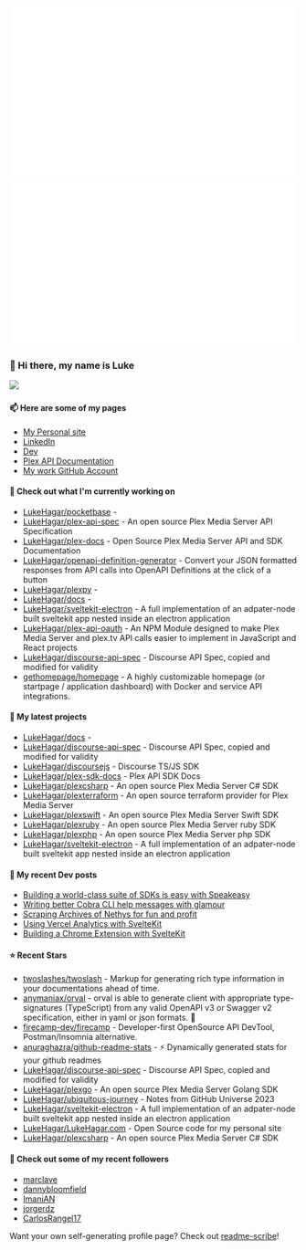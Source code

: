 <div align="center">
   <img src="https://raw.githubusercontent.com/lukehagar/github-stats/master/generated/overview.svg#gh-dark-mode-only">
   <img src="https://raw.githubusercontent.com/luke-hagar-sp/github-stats/master/generated/overview.svg#gh-dark-mode-only">
</div>

### 👋 Hi there, my name is Luke

<a href="https://hits.seeyoufarm.com"><img src="https://hits.seeyoufarm.com/api/count/incr/badge.svg?url=https%3A%2F%2Fgithub.com%2Flukehagar1212%2Fhit-counter&count_bg=%2384A1FF&title_bg=%23445DD3&icon=mocha.svg&icon_color=%23E7E7E7&title=Views&edge_flat=false"/></a>

#### 📫 Here are some of my pages
- [My Personal site](https://lukehagar.com/)
- [LinkedIn](https://www.linkedin.com/in/lukehagar/)
- [Dev](https://dev.to/lukehagar)
- [Plex API Documentation](https://plexapi.dev)
- [My work GitHub Account](https://github.com/luke-hagar-sp)

#### 👷 Check out what I'm currently working on

- [LukeHagar/pocketbase](https://github.com/LukeHagar/pocketbase) - 
- [LukeHagar/plex-api-spec](https://github.com/LukeHagar/plex-api-spec) - An open source Plex Media Server API Specification
- [LukeHagar/plex-docs](https://github.com/LukeHagar/plex-docs) - Open Source Plex Media Server API and SDK Documentation
- [LukeHagar/openapi-definition-generator](https://github.com/LukeHagar/openapi-definition-generator) - Convert your JSON formatted responses from API calls into OpenAPI Definitions at the click of a button
- [LukeHagar/plexpy](https://github.com/LukeHagar/plexpy) - 
- [LukeHagar/docs](https://github.com/LukeHagar/docs) - 
- [LukeHagar/sveltekit-electron](https://github.com/LukeHagar/sveltekit-electron) - A full implementation of an adpater-node built sveltekit app nested inside an electron application
- [LukeHagar/plex-api-oauth](https://github.com/LukeHagar/plex-api-oauth) - An NPM Module designed to make Plex Media Server and plex.tv API calls easier to implement in JavaScript and React projects
- [LukeHagar/discourse-api-spec](https://github.com/LukeHagar/discourse-api-spec) - Discourse API Spec, copied and modified for validity
- [gethomepage/homepage](https://github.com/gethomepage/homepage) - A highly customizable homepage (or startpage / application dashboard) with Docker and service API integrations.

#### 🌱 My latest projects

- [LukeHagar/docs](https://github.com/LukeHagar/docs) - 
- [LukeHagar/discourse-api-spec](https://github.com/LukeHagar/discourse-api-spec) - Discourse API Spec, copied and modified for validity
- [LukeHagar/discoursejs](https://github.com/LukeHagar/discoursejs) - Discourse TS/JS SDK
- [LukeHagar/plex-sdk-docs](https://github.com/LukeHagar/plex-sdk-docs) - Plex API SDK Docs
- [LukeHagar/plexcsharp](https://github.com/LukeHagar/plexcsharp) - An open source Plex Media Server C# SDK
- [LukeHagar/plexterraform](https://github.com/LukeHagar/plexterraform) - An open source terraform provider for Plex Media Server
- [LukeHagar/plexswift](https://github.com/LukeHagar/plexswift) - An open source Plex Media Server Swift SDK
- [LukeHagar/plexruby](https://github.com/LukeHagar/plexruby) - An open source Plex Media Server ruby SDK
- [LukeHagar/plexphp](https://github.com/LukeHagar/plexphp) - An open source Plex Media Server php SDK
- [LukeHagar/sveltekit-electron](https://github.com/LukeHagar/sveltekit-electron) - A full implementation of an adpater-node built sveltekit app nested inside an electron application

#### 📜 My recent Dev posts

- [Building a world-class suite of SDKs is easy with Speakeasy](https://dev.to/lukehagar/building-a-world-class-suite-of-sdks-is-easy-with-speakeasy-37ba)
- [Writing better Cobra CLI help messages with glamour](https://dev.to/lukehagar/writing-better-cobra-cli-help-messages-with-glamour-1525)
- [Scraping Archives of Nethys for fun and profit](https://dev.to/lukehagar/scraping-archives-of-nethys-for-fun-and-profit-3ll3)
- [Using Vercel Analytics with SvelteKit](https://dev.to/lukehagar/using-vercel-analytics-with-sveltekit-381j)
- [Building a Chrome Extension with SvelteKit](https://dev.to/lukehagar/building-a-chrome-extension-with-sveltekit-3kb)

#### ⭐ Recent Stars

- [twoslashes/twoslash](https://github.com/twoslashes/twoslash) - Markup for generating rich type information in your documentations ahead of time.
- [anymaniax/orval](https://github.com/anymaniax/orval) - orval is able to generate client with appropriate type-signatures (TypeScript) from any valid OpenAPI v3 or Swagger v2 specification, either in yaml or json formats. 🍺
- [firecamp-dev/firecamp](https://github.com/firecamp-dev/firecamp) - Developer-first OpenSource API DevTool, Postman/Insomnia alternative.
- [anuraghazra/github-readme-stats](https://github.com/anuraghazra/github-readme-stats) - :zap: Dynamically generated stats for your github readmes
- [LukeHagar/discourse-api-spec](https://github.com/LukeHagar/discourse-api-spec) - Discourse API Spec, copied and modified for validity
- [LukeHagar/plexgo](https://github.com/LukeHagar/plexgo) - An open source Plex Media Server Golang SDK
- [LukeHagar/ubiquitous-journey](https://github.com/LukeHagar/ubiquitous-journey) - Notes from GitHub Universe 2023
- [LukeHagar/sveltekit-electron](https://github.com/LukeHagar/sveltekit-electron) - A full implementation of an adpater-node built sveltekit app nested inside an electron application
- [LukeHagar/LukeHagar.com](https://github.com/LukeHagar/LukeHagar.com) - Open Source code for my personal site
- [LukeHagar/plexcsharp](https://github.com/LukeHagar/plexcsharp) - An open source Plex Media Server C# SDK

#### 👯 Check out some of my recent followers

- [marclave](https://github.com/marclave)
- [dannybloomfield](https://github.com/dannybloomfield)
- [ImaniAN](https://github.com/ImaniAN)
- [jorgerdz](https://github.com/jorgerdz)
- [CarlosRangel17](https://github.com/CarlosRangel17)

Want your own self-generating profile page? Check out [readme-scribe](https://github.com/muesli/readme-scribe)!


